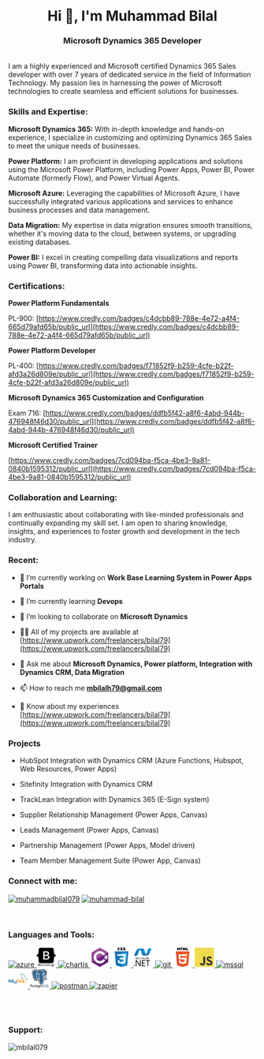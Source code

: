 <h1 align="center">Hi 👋, I'm Muhammad Bilal</h1>
<h3 align="center">Microsoft Dynamics 365 Developer</h3>

<br>
I am a highly experienced and Microsoft certified Dynamics 365 Sales developer with over 7 years of dedicated service in the field of Information Technology. My passion lies in harnessing the power of Microsoft technologies to create seamless and efficient solutions for businesses.

**<h3>Skills and Expertise:</h3>**

**Microsoft Dynamics 365:** With in-depth knowledge and hands-on experience, I specialize in customizing and optimizing Dynamics 365 Sales to meet the unique needs of businesses.

**Power Platform:** I am proficient in developing applications and solutions using the Microsoft Power Platform, including Power Apps, Power BI, Power Automate (formerly Flow), and Power Virtual Agents.

**Microsoft Azure:** Leveraging the capabilities of Microsoft Azure, I have successfully integrated various applications and services to enhance business processes and data management.

**Data Migration:** My expertise in data migration ensures smooth transitions, whether it's moving data to the cloud, between systems, or upgrading existing databases.

**Power BI:** I excel in creating compelling data visualizations and reports using Power BI, transforming data into actionable insights.

**<h3>Certifications:</h3>**

**Power Platform Fundamentals**

PL-900: [https://www.credly.com/badges/c4dcbb89-788e-4e72-a4f4-665d79afd65b/public_url](https://www.credly.com/badges/c4dcbb89-788e-4e72-a4f4-665d79afd65b/public_url)

**Power Platform Developer**

PL-400:     [https://www.credly.com/badges/f71852f9-b259-4cfe-b22f-afd3a26d809e/public_url](https://www.credly.com/badges/f71852f9-b259-4cfe-b22f-afd3a26d809e/public_url)

**Microsoft Dynamics 365 Customization and Configuration**

Exam 716:  [https://www.credly.com/badges/ddfb5f42-a8f6-4abd-944b-476948f46d30/public_url](https://www.credly.com/badges/ddfb5f42-a8f6-4abd-944b-476948f46d30/public_url)

**Microsoft Certified Trainer**

[https://www.credly.com/badges/7cd094ba-f5ca-4be3-9a81-0840b1595312/public_url](https://www.credly.com/badges/7cd094ba-f5ca-4be3-9a81-0840b1595312/public_url)

**<h3>Collaboration and Learning:</h3>**

I am enthusiastic about collaborating with like-minded professionals and continually expanding my skill set. I am open to sharing knowledge, insights, and experiences to foster growth and development in the tech industry.

**<h3>Recent:</h3>**

- 🔭 I’m currently working on **Work Base Learning System in Power Apps Portals**

- 🌱 I’m currently learning **Devops**

- 👯 I’m looking to collaborate on **Microsoft Dynamics**

- 👨‍💻 All of my projects are available at [https://www.upwork.com/freelancers/bilal79](https://www.upwork.com/freelancers/bilal79)

- 💬 Ask me about **Microsoft Dynamics, Power platform, Integration with Dynamics CRM, Data Migration**

- 📫 How to reach me **mbilalh79@gmail.com**

- 📄 Know about my experiences [https://www.upwork.com/freelancers/bilal79](https://www.upwork.com/freelancers/bilal79)

**<h3>Projects</h3>**
- HubSpot Integration with Dynamics CRM (Azure Functions, Hubspot, Web Resources, Power Apps)

- Sitefinity Integration with Dynamics CRM

- TrackLean Integration with Dynamics 365 (E-Sign system)

- Supplier Relationship Management (Power Apps, Canvas)

- Leads Management (Power Apps, Canvas)

- Partnership Management (Power Apps, Model driven)

- Team Member Management Suite (Power App, Canvas)

**<h3 align="left">Connect with me:</h3>**
<p align="left">
<a href="https://linkedin.com/in/muhammadbilal079/" target="blank"><img align="center" src="https://raw.githubusercontent.com/rahuldkjain/github-profile-readme-generator/master/src/images/icons/Social/linked-in-alt.svg" alt="muhammadbilal079" height="30" width="40" /></a>
<a href="https://stackoverflow.com/users/6688092/muhammad-bilal" target="blank"><img align="center" src="https://raw.githubusercontent.com/rahuldkjain/github-profile-readme-generator/master/src/images/icons/Social/stack-overflow.svg" alt="muhammad-bilal" height="30" width="40" /></a>
</p>
<br>

**<h3 align="left">Languages and Tools:</h3>**
<p align="left"> <a href="https://azure.microsoft.com/en-in/" target="_blank" rel="noreferrer"> <img src="https://www.vectorlogo.zone/logos/microsoft_azure/microsoft_azure-icon.svg" alt="azure" width="40" height="40"/> </a> <a href="https://getbootstrap.com" target="_blank" rel="noreferrer"> <img src="https://raw.githubusercontent.com/devicons/devicon/master/icons/bootstrap/bootstrap-plain-wordmark.svg" alt="bootstrap" width="40" height="40"/> </a> <a href="https://www.chartjs.org" target="_blank" rel="noreferrer"> <img src="https://www.chartjs.org/media/logo-title.svg" alt="chartjs" width="40" height="40"/> </a> <a href="https://www.w3schools.com/cs/" target="_blank" rel="noreferrer"> <img src="https://raw.githubusercontent.com/devicons/devicon/master/icons/csharp/csharp-original.svg" alt="csharp" width="40" height="40"/> </a> <a href="https://www.w3schools.com/css/" target="_blank" rel="noreferrer"> <img src="https://raw.githubusercontent.com/devicons/devicon/master/icons/css3/css3-original-wordmark.svg" alt="css3" width="40" height="40"/> </a> <a href="https://dotnet.microsoft.com/" target="_blank" rel="noreferrer"> <img src="https://raw.githubusercontent.com/devicons/devicon/master/icons/dot-net/dot-net-original-wordmark.svg" alt="dotnet" width="40" height="40"/> </a> <a href="https://git-scm.com/" target="_blank" rel="noreferrer"> <img src="https://www.vectorlogo.zone/logos/git-scm/git-scm-icon.svg" alt="git" width="40" height="40"/> </a> <a href="https://www.w3.org/html/" target="_blank" rel="noreferrer"> <img src="https://raw.githubusercontent.com/devicons/devicon/master/icons/html5/html5-original-wordmark.svg" alt="html5" width="40" height="40"/> </a> <a href="https://developer.mozilla.org/en-US/docs/Web/JavaScript" target="_blank" rel="noreferrer"> <img src="https://raw.githubusercontent.com/devicons/devicon/master/icons/javascript/javascript-original.svg" alt="javascript" width="40" height="40"/> </a> <a href="https://www.microsoft.com/en-us/sql-server" target="_blank" rel="noreferrer"> <img src="https://www.svgrepo.com/show/303229/microsoft-sql-server-logo.svg" alt="mssql" width="40" height="40"/> </a> <a href="https://www.mysql.com/" target="_blank" rel="noreferrer"> <img src="https://raw.githubusercontent.com/devicons/devicon/master/icons/mysql/mysql-original-wordmark.svg" alt="mysql" width="40" height="40"/> </a> <a href="https://www.postgresql.org" target="_blank" rel="noreferrer"> <img src="https://raw.githubusercontent.com/devicons/devicon/master/icons/postgresql/postgresql-original-wordmark.svg" alt="postgresql" width="40" height="40"/> </a> <a href="https://postman.com" target="_blank" rel="noreferrer"> <img src="https://www.vectorlogo.zone/logos/getpostman/getpostman-icon.svg" alt="postman" width="40" height="40"/> </a> <a href="https://zapier.com" target="_blank" rel="noreferrer"> <img src="https://www.vectorlogo.zone/logos/zapier/zapier-icon.svg" alt="zapier" width="40" height="40"/> </a> </p>
<br>
<br>
<h3 align="left">Support:</h3>
<p><a href="https://www.buymeacoffee.com/mbilal079"> <img align="left" src="https://cdn.buymeacoffee.com/buttons/v2/default-yellow.png" height="50" width="210" alt="mbilal079" /></a></p>
<br><br>

<!--
<p><img align="center" src="https://github-readme-stats.vercel.app/api/top-langs?username=mbilal079&show_icons=true&locale=en&layout=compact" alt="mbilal079" /></p>
-->
<!--
**mbilal079/mbilal079** is a ✨ _special_ ✨ repository because its `README.md` (this file) appears on your GitHub profile.

Here are some ideas to get you started:

- 🔭 I’m currently working on ...
- 🌱 I’m currently learning ...
- 👯 I’m looking to collaborate on ...
- 🤔 I’m looking for help with ...
- 💬 Ask me about ...
- 📫 How to reach me: ...
- 😄 Pronouns: ...
- ⚡ Fun fact: ...
-->
